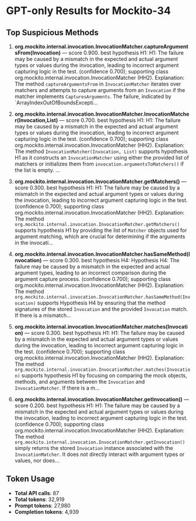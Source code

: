 # GPT-only Results for Mockito-34

## Top Suspicious Methods

1. **org.mockito.internal.invocation.InvocationMatcher.captureArgumentsFrom(Invocation)** — score 0.900. best hypothesis H1: H1: The failure may be caused by a mismatch in the expected and actual argument types or values during the invocation, leading to incorrect argument capturing logic in the test. (confidence 0.700); supporting class org.mockito.internal.invocation.InvocationMatcher (HH2).
    Explanation: The method `captureArgumentsFrom` in `InvocationMatcher` iterates over matchers and attempts to capture arguments from an `Invocation` if the matcher implements `CapturesArguments`. The failure, indicated by `ArrayIndexOutOfBoundsExcepti...

2. **org.mockito.internal.invocation.InvocationMatcher.InvocationMatcher(Invocation,List)** — score 0.700. best hypothesis H1: H1: The failure may be caused by a mismatch in the expected and actual argument types or values during the invocation, leading to incorrect argument capturing logic in the test. (confidence 0.700); supporting class org.mockito.internal.invocation.InvocationMatcher (HH2).
    Explanation: The method `InvocationMatcher(Invocation, List)` supports hypothesis H1 as it constructs an `InvocationMatcher` using either the provided list of matchers or initializes them from `invocation.argumentsToMatchers()` if the list is empty. ...

3. **org.mockito.internal.invocation.InvocationMatcher.getMatchers()** — score 0.300. best hypothesis H1: H1: The failure may be caused by a mismatch in the expected and actual argument types or values during the invocation, leading to incorrect argument capturing logic in the test. (confidence 0.700); supporting class org.mockito.internal.invocation.InvocationMatcher (HH2).
    Explanation: The method `org.mockito.internal.invocation.InvocationMatcher.getMatchers()` supports hypothesis H1 by providing the list of `Matcher` objects used for argument matching, which are crucial for determining if the arguments in the invocati...

4. **org.mockito.internal.invocation.InvocationMatcher.hasSameMethod(Invocation)** — score 0.300. best hypothesis H4: Hypothesis H4: The failure may be caused by a mismatch in the expected and actual argument types, leading to an incorrect comparison during the argument capture process. (confidence 0.700); supporting class org.mockito.internal.invocation.InvocationMatcher (HH2).
    Explanation: The method `org.mockito.internal.invocation.InvocationMatcher.hasSameMethod(Invocation)` supports Hypothesis H4 by ensuring that the method signatures of the stored `Invocation` and the provided `Invocation` match. If there is a mismatch...

5. **org.mockito.internal.invocation.InvocationMatcher.matches(Invocation)** — score 0.300. best hypothesis H1: H1: The failure may be caused by a mismatch in the expected and actual argument types or values during the invocation, leading to incorrect argument capturing logic in the test. (confidence 0.700); supporting class org.mockito.internal.invocation.InvocationMatcher (HH2).
    Explanation: The method `org.mockito.internal.invocation.InvocationMatcher.matches(Invocation)` supports hypothesis H1 by focusing on comparing the mock objects, methods, and arguments between the `Invocation` and `InvocationMatcher`. If there is a m...

6. **org.mockito.internal.invocation.InvocationMatcher.getInvocation()** — score 0.200. best hypothesis H1: H1: The failure may be caused by a mismatch in the expected and actual argument types or values during the invocation, leading to incorrect argument capturing logic in the test. (confidence 0.700); supporting class org.mockito.internal.invocation.InvocationMatcher (HH2).
    Explanation: The method `org.mockito.internal.invocation.InvocationMatcher.getInvocation()` simply returns the stored `Invocation` instance associated with the `InvocationMatcher`. It does not directly interact with argument types or values, nor does...


## Token Usage

- **Total API calls**: 87
- **Total tokens**: 32,919
- **Prompt tokens**: 27,980
- **Completion tokens**: 4,939
